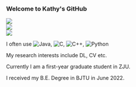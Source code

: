 ### Welcome to Kathy's GitHub
<div align="left"> <img src="https://visitor-badge.glitch.me/badge?page_id=Katherine121" /> </div>

<div align="left"> <img src="https://github-readme-stats.vercel.app/api?username=Katherine121&show_icons=true&theme=tokyonight" /> </div>

<div align="left"> <img src="https://github-readme-stats.vercel.app/api/top-langs/?username=Katherine121&theme=graywhite" /> </div>

I often use ![Java](https://img.shields.io/badge/-Java-3f4441?style=plastic&logo=Java), ![C](https://img.shields.io/badge/-C-8fcfd1?style=plastic&logo=C), ![C++](https://img.shields.io/badge/-C%2B%2B-8fcfd1?style=plastic&logo=C%2B%2B), ![Python](https://img.shields.io/badge/-Python-8fcfd1?style=plastic&logo=Python)

My research interests include DL, CV etc.

Currently I am a first-year graduate student in ZJU.

I received my B.E. Degree in BJTU in June 2022.
